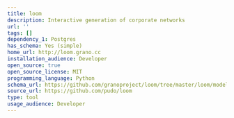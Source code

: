 ```yaml
---
title: loom
description: Interactive generation of corporate networks
url: ''
tags: []
dependency_1: Postgres
has_schema: Yes (simple)
home_url: http://loom.grano.cc
installation_audience: Developer
open_source: true
open_source_license: MIT
programming_language: Python
schema_url: https://github.com/granoproject/loom/tree/master/loom/model
source_url: https://github.com/pudo/loom
type: tool
usage_audience: Developer
---
```

